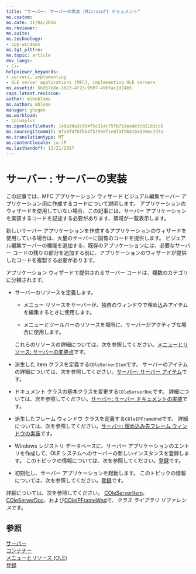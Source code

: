 ```yaml
---
title: "サーバー: サーバーの実装 |Microsoft ドキュメント"
ms.custom: 
ms.date: 11/04/2016
ms.reviewer: 
ms.suite: 
ms.technology:
- cpp-windows
ms.tgt_pltfrm: 
ms.topic: article
dev_langs:
- C++
helpviewer_keywords:
- servers, implementing
- OLE server applications [MFC], implementing OLE servers
ms.assetid: 5bd57e8e-3b23-4f23-9597-496fac2d24b5
caps.latest.revision: 
author: mikeblome
ms.author: mblome
manager: ghogen
ms.workload:
- cplusplus
ms.openlocfilehash: 148a3da3c904f5c314c75fb71deede3c92163cc6
ms.sourcegitcommit: 8fa8fdf0fbb4f57950f1e8f4f9b81b4d39ec7d7a
ms.translationtype: MT
ms.contentlocale: ja-JP
ms.lasthandoff: 12/21/2017
---
```

# <a name="servers-implementing-a-server"></a>サーバー : サーバーの実装
この記事では、MFC アプリケーション ウィザード ビジュアル編集サーバー アプリケーション用に作成するコードについて説明します。 アプリケーションのウィザードを使用していない場合、この記事には、サーバー アプリケーションを実装するコードを記述する必要があります、領域が一覧表示します。  
  
 新しいサーバー アプリケーションを作成するアプリケーションのウィザードを使用している場合は、大量のサーバーに固有のコードを提供します。 ビジュアル編集サーバーの機能を追加する、既存のアプリケーションには、必要なサーバー コードの残りの部分を追加する前に、アプリケーションのウィザードが提供したコードを複製する必要があります。  
  
 アプリケーション ウィザードで提供されるサーバー コードは、複数のカテゴリに分類されます。  
  
-   サーバーのリソースを定義します。  
  
    -   メニュー リソースをサーバーが、独自のウィンドウで埋め込みアイテムを編集するときに使用します。  
  
    -   メニューとツールバーのリソースを場所に、サーバーがアクティブな場合に使用します。  
  
     これらのリソースの詳細については、次を参照してください。[メニューとリソース: サーバーの変更点](../mfc/menus-and-resources-server-additions.md)です。  
  
-   派生した item クラスを定義する`COleServerItem`です。 サーバーのアイテムの詳細については、次を参照してください。[サーバー: サーバー アイテム](../mfc/servers-server-items.md)です。  
  
-   ドキュメント クラスの基本クラスを変更する`COleServerDoc`です。 詳細については、次を参照してください。[サーバー: サーバー ドキュメントの実装](../mfc/servers-implementing-server-documents.md)です。  
  
-   派生したフレーム ウィンドウ クラスを定義する`COleIPFrameWnd`です。 詳細については、次を参照してください。[サーバー: 埋め込み先フレーム ウィンドウの実装](../mfc/servers-implementing-in-place-frame-windows.md)です。  
  
-   Windows レジストリ データベースに、サーバー アプリケーションのエントリを作成して、OLE システムへのサーバーの新しいインスタンスを登録します。 このトピックの情報については、次を参照してください。[登録](../mfc/registration.md)です。  
  
-   初期化し、サーバー アプリケーションを起動します。 このトピックの情報については、次を参照してください。[登録](../mfc/registration.md)です。  
  
 詳細については、次を参照してください。 [COleServerItem](../mfc/reference/coleserveritem-class.md)、 [COleServerDoc](../mfc/reference/coleserverdoc-class.md)、および[COleIPFrameWnd](../mfc/reference/coleipframewnd-class.md)で、*クラス ライブラリ リファレンス*です。  
  
## <a name="see-also"></a>参照  
 [サーバー](../mfc/servers.md)   
 [コンテナー](../mfc/containers.md)   
 [メニューとリソース (OLE)](../mfc/menus-and-resources-ole.md)   
 [登録](../mfc/registration.md)

